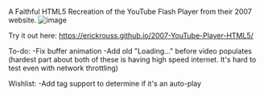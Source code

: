 A Faithful HTML5 Recreation of the YouTube Flash Player from their 2007 website.
![image](https://github.com/user-attachments/assets/1b7fcc03-7745-48d9-9a3f-2effac266081)

Try it out here:
https://erickrouss.github.io/2007-YouTube-Player-HTML5/

To-do:
-Fix buffer animation
-Add old "Loading..." before video populates
(hardest part about both of these is having high speed internet. It's hard to test even with network throttling)

Wishlist:
-Add tag support to determine if it's an auto-play 
